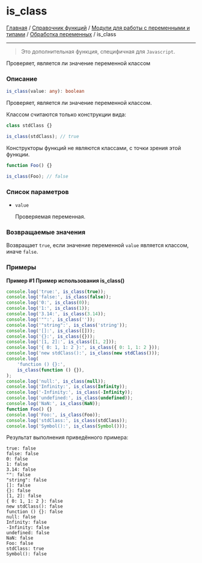 # is_class

[Главная](../../../../../README.md) / [Справочник функций](../../../../funcref.md) /
[Модули для работы с переменными и типами](../../../vartype.md) /
[Обработка переменных](../../var.md) / is_class

---

> Это дополнительная функция, специфичная для `Javascript`.

Проверяет, является ли значение переменной классом

### Описание

```ts
is_class(value: any): boolean
```

Проверяет, является ли значение переменной классом.

Классом считаются только конструкции вида:

```js
class stdClass {}

is_class(stdClass); // true
```

Конструкторы функций не являются классами, с точки зрения этой функции.

```js
function Foo() {}

is_class(Foo); // false
```

### Список параметров

-   `value`

    Проверяемая переменная.

### Возвращаемые значения

Возвращает `true`, если значение переменной `value` является классом, иначе `false`.

### Примеры

**Пример #1 Пример использования is_class()**

```js
console.log('true:', is_class(true));
console.log('false:', is_class(false));
console.log('0:', is_class(0));
console.log('1:', is_class(1));
console.log('3.14:', is_class(3.14));
console.log('"":', is_class(''));
console.log('"string":', is_class('string'));
console.log('[]:', is_class([]));
console.log('{}:', is_class({}));
console.log('[1, 2]:', is_class([1, 2]));
console.log('{ 0: 1, 1: 2 }:', is_class({ 0: 1, 1: 2 }));
console.log('new stdClass():', is_class(new stdClass()));
console.log(
    'function () {}:',
    is_class(function () {}),
);
console.log('null:', is_class(null));
console.log('Infinity:', is_class(Infinity));
console.log('-Infinity:', is_class(-Infinity));
console.log('undefined:', is_class(undefined));
console.log('NaN:', is_class(NaN));
function Foo() {}
console.log('Foo:', is_class(Foo));
console.log('stdClass:', is_class(stdClass));
console.log('Symbol():', is_class(Symbol()));
```

Результат выполнения приведённого примера:

    true: false
    false: false
    0: false
    1: false
    3.14: false
    "": false
    "string": false
    []: false
    {}: false
    [1, 2]: false
    { 0: 1, 1: 2 }: false
    new stdClass(): false
    function () {}: false
    null: false
    Infinity: false
    -Infinity: false
    undefined: false
    NaN: false
    Foo: false
    stdClass: true
    Symbol(): false
